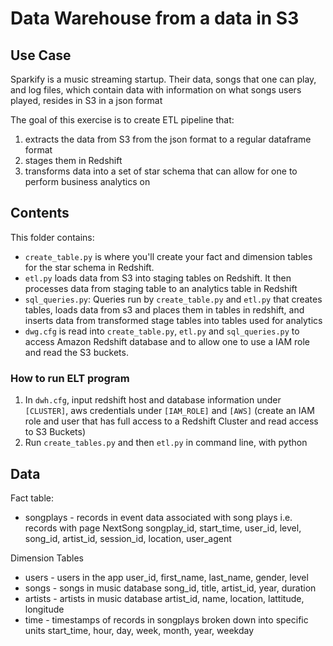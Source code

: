 # Data Warehouse from a data in S3

## Use Case
Sparkify is a music streaming startup. Their data, songs that one can play, and log files, which contain data with information on what songs users played, resides in S3 in a json format


The goal of this exercise is to create ETL pipeline that:
1. extracts the data from S3 from the json format to a regular dataframe format
2. stages them in Redshift
3. transforms data into a set of star schema that can allow for one to perform business analytics on

## Contents
This folder contains:
* `create_table.py` is where you'll create your fact and dimension tables for the star schema in Redshift.
* `etl.py` loads data from S3 into staging tables on Redshift. It then processes data from staging table to an analytics table in Redshift
* `sql_queries.py`: Queries run by `create_table.py` and `etl.py` that creates tables, loads data from s3 and places them in tables in redshift, and inserts data from transformed stage tables into tables used for analytics
* `dwg.cfg` is read into `create_table.py`, `etl.py` and `sql_queries.py` to access Amazon Redshift database and to allow one to use a IAM role and read the S3 buckets.

### How to run ELT program
1. In `dwh.cfg`, input redshift host and database information under `[CLUSTER]`, aws credentials under `[IAM_ROLE]` and `[AWS]` (create an IAM role and user that has full access to a Redshift Cluster and read access to S3 Buckets)
2. Run `create_tables.py` and then `etl.py` in command line, with python

## Data

Fact table:
* songplays - records in event data associated with song plays i.e. records with page NextSong
songplay_id, start_time, user_id, level, song_id, artist_id, session_id, location, user_agent

Dimension Tables
* users - users in the app
user_id, first_name, last_name, gender, level
* songs - songs in music database
song_id, title, artist_id, year, duration
* artists - artists in music database
artist_id, name, location, lattitude, longitude
* time - timestamps of records in songplays broken down into specific units
start_time, hour, day, week, month, year, weekday